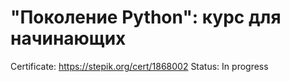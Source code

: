 # "Поколение Python": курс для начинающих

Certificate: https://stepik.org/cert/1868002
Status: In progress